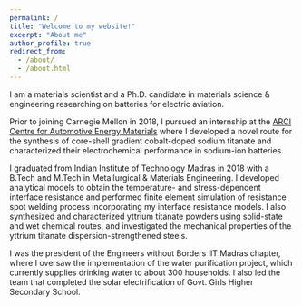 ```yaml
---
permalink: /
title: "Welcome to my website!"
excerpt: "About me"
author_profile: true
redirect_from: 
  - /about/
  - /about.html
---
```


I am a materials scientist and a Ph.D. candidate in materials science & engineering researching on batteries for electric aviation. 

Prior to joining Carnegie Mellon in 2018, I pursued an internship at the [ARCI Centre for Automotive Energy Materials](https://www.arci.res.in/centres-about-automotive-energy-materials) where I developed a novel route for the synthesis of core-shell gradient cobalt-doped sodium titanate and characterized their electrochemical performance in sodium-ion batteries. 

I graduated from Indian Institute of Technology Madras in 2018 with a B.Tech and M.Tech in Metallurgical & Materials Engineering. I developed analytical models to obtain the temperature- and stress-dependent interface resistance and performed finite element simulation of resistance spot welding process incorporating my interface resistance models. I also synthesized and characterized yttrium titanate powders using solid-state and wet chemical routes, and investigated the mechanical properties of the yttrium titanate dispersion-strengthened steels. 

I was the president of the Engineers without Borders IIT Madras chapter, where I oversaw the implementation of the water purification project, which currently supplies drinking water to about 300 households. I also led the team that completed the solar electrification of Govt. Girls Higher Secondary School. 
